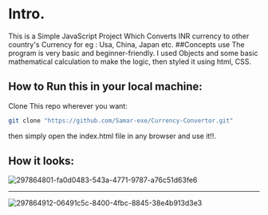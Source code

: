 # Intro.

This is a Simple JavaScript Project Which Converts INR currency to other country's Currency for eg : Usa, China, Japan etc.
##Concepts use
The program is very basic and beginner-friendly. I used Objects and some basic mathematical calculation to make the logic, then styled it using html, CSS.

## How to Run this in your local machine:

Clone This repo wherever you want:

```bash
git clone "https://github.com/Samar-exe/Currency-Convertor.git"
```

then simply open the index.html file in any browser and use it!!.

## How it looks:

![297864801-fa0d0483-543a-4771-9787-a76c51d63fe6](https://github.com/Samar-exe/Currency-Convertor/assets/91871522/04f5c718-e10f-4a6d-ab86-44d792a7a671)

---

![297864912-06491c5c-8400-4fbc-8845-38e4b913d3e3](https://github.com/Samar-exe/Currency-Convertor/assets/91871522/46c392f1-a331-44ab-813b-64c31a23156d)
